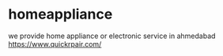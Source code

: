 # homeappliance
we provide home appliance or electronic service in ahmedabad https://www.quickrpair.com/
